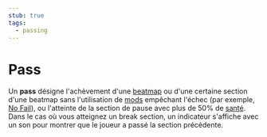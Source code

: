 ```yaml
---
stub: true
tags:
  - passing
---
```


# Pass

Un **pass** désigne l'achèvement d'une [beatmap](/wiki/Beatmap) ou d'une certaine section d'une beatmap sans l'utilisation de [mods](/wiki/Gameplay/Game_modifier) empêchant l'échec (par exemple, [No Fail](/wiki/Gameplay/Game_modifier/No_Fail)), ou l'atteinte de la section de pause avec plus de 50% de [santé](/wiki/Gameplay/Health). Dans le cas où vous atteignez un break section, un indicateur s'affiche avec un son pour montrer que le joueur a passé la section précédente.

<!-- TODO: Add links and stuff -->
